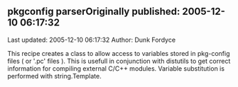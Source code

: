 ## pkgconfig parserOriginally published: 2005-12-10 06:17:32 
Last updated: 2005-12-10 06:17:32 
Author: Dunk Fordyce 
 
This recipe creates a class to allow access to variables stored in pkg-config files ( or '.pc' files ). This is usefull in conjunction with distutils to get correct information for compiling external C/C++ modules. Variable substitution is performed with string.Template.